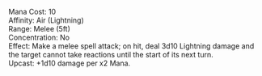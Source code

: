 Mana Cost: 10  
Affinity: Air (Lightning)  
Range: Melee (5ft)  
Concentration: No  
Effect: Make a melee spell attack; on hit, deal 3d10 Lightning damage and the target cannot take reactions until the start of its next turn.  
Upcast: +1d10 damage per x2 Mana.